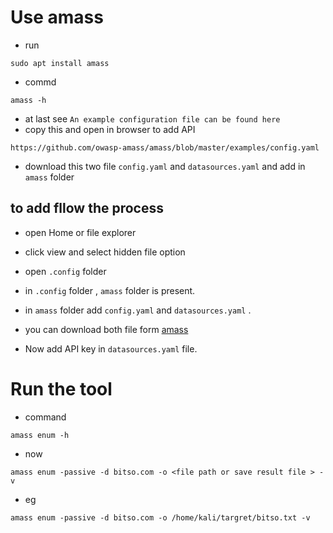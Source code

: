 


# Use amass
- run
```
sudo apt install amass 
```

- commd
```
amass -h
```

- at last see `An example configuration file can be found here` 
- copy  this and open in browser to add API 

```                                                                                                                                                
https://github.com/owasp-amass/amass/blob/master/examples/config.yaml                                                                                                                            
```
- download this two  file `config.yaml` and `datasources.yaml` and add in `amass` folder
                                   
## to add  fllow the process
- open Home or file explorer 
- click view and select hidden file option 
- open `.config` folder 
- in `.config` folder ,  `amass`  folder is present.
-  in `amass` folder add `config.yaml` and `datasources.yaml` .
-  you can download both file form [amass](https://github.com/owasp-amass/amass/blob/master/examples/config.yaml )

- Now add API key in `datasources.yaml` file.


# Run the tool

- command
```
amass enum -h 
```

- now
```
amass enum -passive -d bitso.com -o <file path or save result file > -v
```
- eg
```
amass enum -passive -d bitso.com -o /home/kali/targret/bitso.txt -v
```























                                                    
